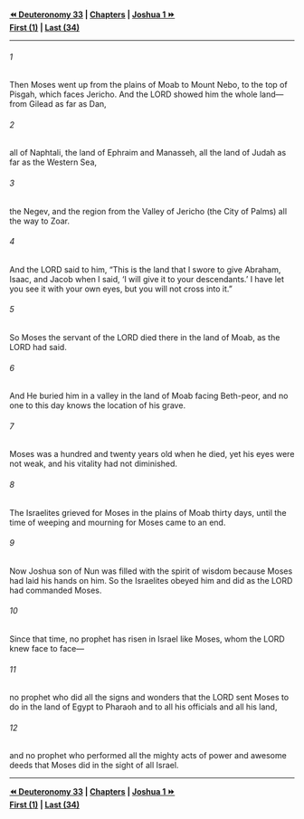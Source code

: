   
**[⏪ Deuteronomy 33](./Deuteronomy%2033.md) | [Chapters](./_index.md) | [Joshua 1 ⏩](../44.06%20Joshua/Joshua%201.md)**  
**[First (1)](./Deuteronomy%201.md) | [Last (34)](Deuteronomy%2034.md)**  
  
---  
  
###### 1  
Then Moses went up from the plains of Moab to Mount Nebo, to the top of Pisgah, which faces Jericho. And the LORD showed him the whole land—from Gilead as far as Dan,  
  
###### 2  
all of Naphtali, the land of Ephraim and Manasseh, all the land of Judah as far as the Western Sea,  
  
###### 3  
the Negev, and the region from the Valley of Jericho (the City of Palms) all the way to Zoar.  
  
###### 4  
And the LORD said to him, “This is the land that I swore to give Abraham, Isaac, and Jacob when I said, ‘I will give it to your descendants.’ I have let you see it with your own eyes, but you will not cross into it.”  
  
###### 5  
So Moses the servant of the LORD died there in the land of Moab, as the LORD had said.  
  
###### 6  
And He buried him in a valley in the land of Moab facing Beth-peor, and no one to this day knows the location of his grave.  
  
###### 7  
Moses was a hundred and twenty years old when he died, yet his eyes were not weak, and his vitality had not diminished.  
  
###### 8  
The Israelites grieved for Moses in the plains of Moab thirty days, until the time of weeping and mourning for Moses came to an end.  
  
###### 9  
Now Joshua son of Nun was filled with the spirit of wisdom because Moses had laid his hands on him. So the Israelites obeyed him and did as the LORD had commanded Moses.  
  
###### 10  
Since that time, no prophet has risen in Israel like Moses, whom the LORD knew face to face—  
  
###### 11  
no prophet who did all the signs and wonders that the LORD sent Moses to do in the land of Egypt to Pharaoh and to all his officials and all his land,  
  
###### 12  
and no prophet who performed all the mighty acts of power and awesome deeds that Moses did in the sight of all Israel.  
  
  
---  
  
**[⏪ Deuteronomy 33](./Deuteronomy%2033.md) | [Chapters](./_index.md) | [Joshua 1 ⏩](../44.06%20Joshua/Joshua%201.md)**  
**[First (1)](./Deuteronomy%201.md) | [Last (34)](Deuteronomy%2034.md)**  
  
